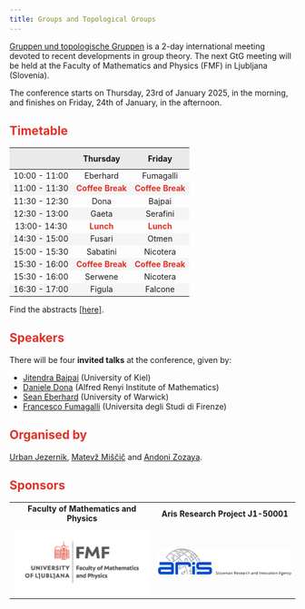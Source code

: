 ```yaml
---
title: Groups and Topological Groups
---
```


<!-- Intro box -->
<div>
  <p><a href="https://www.gtgconference.eu/index.php" target="_blank">Gruppen und topologische Gruppen</a> is a 2-day international meeting devoted to recent developments in group theory. The next GtG meeting will be held at the Faculty of Mathematics and Physics (FMF) in Ljubljana (Slovenia).</p>
  <p>The conference starts on Thursday, 23rd of January 2025, in the morning, and finishes on Friday, 24th of January, in the afternoon.</p>
</div>

## <span style="color: #E03127;">Timetable</span>

  <table style="width: 100%; border-collapse: collapse; text-align: center;">
    <thead>
      <tr style="background-color: #EAEAEA;">
        <th style="padding: 10px;"></th>
        <th style="padding: 10px;">Thursday </th>
        <th style="padding: 10px;">Friday </th>
      </tr>
    </thead>
    <tbody>
      <tr>
        <td>10:00 - 11:00</td>
        <td> Eberhard </td>
        <td> Fumagalli </td>
      </tr>
      <tr style="background-color: #F5F5F5;">
        <td>11:00 - 11:30</td>
    <td style="color: #E03127; font-weight: bold;">Coffee Break</td>
         <td style="color: #E03127; font-weight: bold;">Coffee Break</td>
      </tr>
      <tr>
        <td>11:30 - 12:30</td>
        <td> Dona </td>
        <td> Bajpai </td>
      </tr>
      <tr style="background-color: #F5F5F5;">
        <td>12:30 - 13:00</td>
        <td> Gaeta </td>
        <td>Serafini </td>
      </tr>
      <tr>
        <td>13:00- 14:30</td>
    <td style="color: #E03127; font-weight: bold;">Lunch </td>
        <td style="color: #E03127; font-weight: bold;">Lunch</td>
      </tr>
      <tr style="background-color: #F5F5F5;">
        <td>14:30 - 15:00</td>
    <td> Fusari </td>
        <td> Otmen </td>
      </tr>
      <tr>
        <td>15:00 - 15:30 </td>
        <td> Sabatini </td>
        <td> Nicotera </td>
      </tr>
      <tr style="background-color: #F5F5F5;">
        <td>15:30 - 16:00</td>
         <td style="color: #E03127; font-weight: bold;">Coffee Break</td> 
         <td style="color: #E03127; font-weight: bold;">Coffee Break</td>
      </tr>
      <tr>
        <td>15:30 - 16:00</td>
        <td> Serwene </td>
        <td> Nicotera </td>
      </tr>
      <tr style="background-color: #F5F5F5;">
        <td>16:30 - 17:00</td>
        <td> Figula </td>
        <td> Falcone </td>
      </tr>
    </tbody>
  </table>

<!-- Abstracts link -->
<p> Find the abstracts <a href="abstracts.pdf" target="_blank">[here]</a>.</p>

## <span style="color: #E03127;">Speakers</span>

There will be four **invited talks** at the conference, given by:
- [Jitendra Bajpai](https://user.math.uni-kiel.de/%7Ejitendra/) (University of Kiel)
- [Daniele Dona](https://sites.google.com/view/danieledona/) (Alfred Renyi Institute of Mathematics)
- [Sean Eberhard](https://warwick.ac.uk/fac/sci/maths/people/staff/Eberhard) (University of Warwick)
- [Francesco Fumagalli](https://sites.google.com/unifi.it/fumagalli/) (Universita degli Studi di Firenze)

## <span style="color: #E03127;">Organised by</span>

[Urban Jezernik](https://sites.google.com/site/urbanjezernik/), [Matevž Miščič](https://sites.google.com/view/matevzmiscic) and [Andoni Zozaya](https://sites.google.com/view/andonizozaya/orrialdea).

## <span style="color: #E03127;">Sponsors</span>

<div class="scrollwrapper">
<table style="width: 100%; text-align: center; margin: 0 auto;">
  <tr>
    <td style="padding-bottom: 10px;"><strong>Faculty of Mathematics and Physics</strong></td>
    <td style="padding-bottom: 10px;"><strong>Aris Research Project J1-50001</strong></td>
  </tr>
  <tr>
    <td><img src="fmf.jpg" alt="FMF Logo" style="width: 300px; height: auto;"></td>
    <td><img src="aris.jpg" alt="Aris Logo" style="width: 300px; height: auto;"></td>
  </tr>
</table>
</div>
